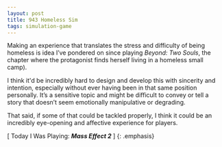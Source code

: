 ```yaml
---
layout: post
title: 943 Homeless Sim
tags: simulation-game
---
```

Making an experience that translates the stress and difficulty of being homeless is idea I’ve pondered on since playing *Beyond: Two Souls*, the chapter where the protagonist finds herself living in a homeless small camp).

I think it'd be incredibly hard to design and develop this with sincerity and intention, especially without ever having been in that same position personally. It’s a sensitive topic and might be difficult to convey or tell a story that doesn’t seem emotionally manipulative or degrading.

That said, if some of that could be tackled properly, I think it could be an incredibly eye-opening and affective experience for players.

[ Today I Was Playing: ***Mass Effect 2*** ]
{: .emphasis}
